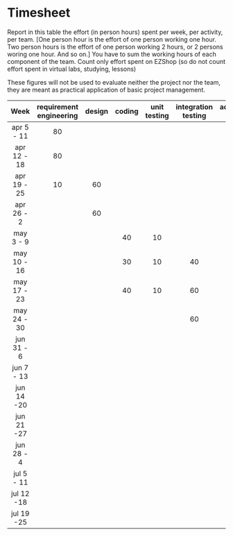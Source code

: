 # Timesheet

Report in this table the effort (in person hours) spent per week, per activity, per team. 
[One person hour is the effort of one person working one hour.
Two person hours is the effort of one person working 2 hours, or 2 persons woring one hour. And so on.]
You have to sum the working hours of each component of the team.
Count only effort spent on EZShop (so do not count effort spent in virtual labs, studying, lessons)

These figures will not be used to evaluate neither the project nor the team, they are meant as practical application of basic project management.

| Week | requirement engineering | design | coding | unit testing | integration testing | acceptance testing | management | git maven |
|:-----------:|:--------:|:-----------:|:-----------:|:----------:|:------------:|:---------------:|:-------------:|:--------------:|
| apr 5 - 11 | 80 | | | | | | 1 | 1 |
| apr 12 - 18| 80 | | | | | | | | 
| apr 19 - 25| 10 | 60 | | | | | | | 
| apr 26 - 2 | | 60 | | | | | 1 | | 
| may 3 - 9  | | | 40 | 10 | | | | | 
| may 10 - 16| | | 30 | 10 | 40 | | | 1 | 
| may 17 - 23| | | 40 | 10 | 60 | | 1 | 1 | 
| may 24 - 30| | |  | | 60 | | | | 
| jun 31 - 6 | | | | | | 2 | | | 
| jun 7 - 13 | | | | | | | 2 | | 
| jun 14 -20 | | | | | | | | | 
| jun 21 -27 | | | | | | | | | 
| jun 28 - 4 | | | | | | | | | 
| jul 5 - 11 | | | | | | | | | 
| jul 12 -18 | | | | | | | | |
| jul 19 -25 | | | | | | | | |

